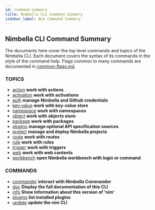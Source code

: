 ```yaml
---
id: command-summary
title: Nimbella CLI Command Summary
sidebar_label: Nim Command Summary
---
```


## Nimbella CLI Command Summary

The documents here cover the top level commands and topics of the Nimbella CLI.  Each document covers the syntax of its commands in the style of the command help.  Flags common to many commands are documented in [common-flags.md](common-flags.md).

### TOPICS
- [action](nim-cmds/action.md)  **work with actions**
- [activation](nim-cmds/activation.md)  **work with activations**
- [auth](nim-cmds/auth.md) **manage Nimbella and Github credentials**
- [key-value](nim-cmds/key-value.md) **work with key-value store**
- [namespace](nim-cmds/namespace.md) **work with namespaces**
- [object](nim-cmds/object.md) **work with objects store**
- [package](nim-cmds/package.md) **work with packages**
- [plugins](nim-cmds/plugins.md)    **manage optional API specification sources**
- [project](nim-cmds/project.md)    **manage and deploy Nimbella projects**
- [route](nim-cmds/route.md)      **work with routes**
- [rule](nim-cmds/rule.md)       **work with rules**
- [trigger](nim-cmds/trigger.md)    **work with triggers**
- [web](nim-cmds/web.md)       **work with web contents**
- [workbench](nim-cmds/workbench.md)   **open Nimbella workbench with login or command**

### COMMANDS
- [commander](nim-cmds/commander.md) **interact with Nimbella Commander**
- [doc](nim-cmds/doc.md) **Display the full documentation of this CLI**
- [info](nim-cmds/info.md) **Show information about this version of 'nim'**
- [plugins](nim-cmds/plugins.md) **list installed plugins**
- [update](nim-cmds/update.md) **update the nim CLI**
